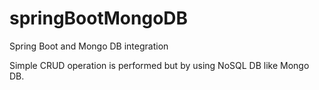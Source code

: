 # springBootMongoDB
Spring Boot and Mongo DB integration

Simple CRUD operation is performed but by using NoSQL DB like Mongo DB.
